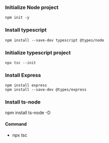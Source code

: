 ### Initialize Node project

    npm init -y

### Install typescript

    npm install --save-dev typescript @types/node

### Initialize typescript project

    npx tsc --init

### Install Express

    npm install express
    npm install --save-dev @types/express

### Install ts-node

npm install ts-node -D

#### Command

- npx tsc
